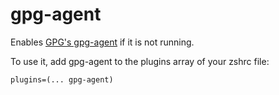 # gpg-agent

Enables [GPG's gpg-agent](https://www.gnupg.org/documentation/manuals/gnupg/) if it is not running.

To use it, add gpg-agent to the plugins array of your zshrc file:
```
plugins=(... gpg-agent)
```
